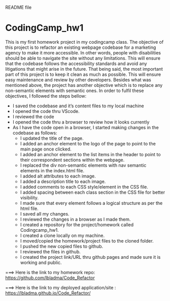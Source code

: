 README file
# CodingCamp_hw1
This is my first homework project in my codingcamp class.
The objective of this project is to refactor an existing webpage codebase for a marketing agency to make it more accessible.
In other words, people with disabilities should be able to navigate the site without any limitations.
This will ensure that the codebase follows the accessibility standards and avoid any litigations that might arise in the future.
That being said, the most important part of this project is to keep it clean as much as possible. This will ensure easy maintenance and review by other developers.
Besides what was mentioned above, the project has another objective which is to replace any non-semantic elements with semantic ones.
In order to fulfil these objectives, I followed the steps bellow:
- I saved the codebase and it’s content files to my local machine
- I opened the code thru VScode. 
- I reviewed the code
- I opened the code thru a browser to review how it looks currently 
- As I have the code open in a browser, I started making changes in the codebase as follows:
   * I  updated the title of the page.
   * I added an anchor element to the logo of the page to point to the main page once clicked.
   * I added an anchor element to the list items in the header to point to their correspondent sections within the webpage. 
   * I replaced the div non-semantic elements with nav semantic elements in the index.html file.
   * I added alt attributes to each image.
   * I added a description title to each image. 
   * I added comments to each CSS style/element in the CSS file. 
   * I added spacing between each class section in the CSS file for better visibility.
   * I made sure that every element follows a logical structure as per the html file.
   * I saved all my changes. 
   * I reviewed the changes in a browser as I made them. 
   * I created a repository for the project/homework called Codingcamp_hw1.
   * I created a clone locally on my machine.
   * I moved/copied the homework/project files to the cloned folder.
   * I pushed the new copied files to github.
   * I reviewed the files in github. 
   * I created the project link/URL thru github pages and made sure it is working and public. 
 
 
 
===>  Here is the link to my homework repo: https://github.com/lbladma/Code_Refactor
 
===>  Here is the link to my deployed application/site : https://lbladma.github.io/Code_Refactor/
 
 
 
 

